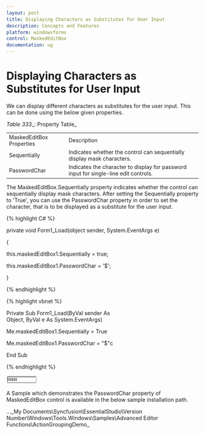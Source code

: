 ```yaml
---
layout: post
title: Displaying Characters as Substitutes for User Input
description: Concepts and Features
platform: windowsforms
control: MaskedEditBox
documentation: ug
--- 
```

# Displaying Characters as Substitutes for User Input

We can display different characters as substitutes for the user input. This can be done using the below given properties.

_Table_ _333__: Property Table_

<table>
<tr>
<td>
MaskedEditBox Properties</td><td>
Description</td></tr>
<tr>
<td>
Sequentially</td><td>
Indicates whether the control can sequentially display mask characters.</td></tr>
<tr>
<td>
PasswordChar</td><td>
Indicates the character to display for password input for single-line edit controls.</td></tr>
</table>


The MaskedEditBox.Sequentially property indicates whether the control can sequentially display mask characters. After setting the Sequentially property to 'True', you can use the PasswordChar property in order to set the character, that is to be displayed as a substitute for the user input.

{% highlight C# %}  



private void Form1_Load(object sender, System.EventArgs e)

{

this.maskedEditBox1.Sequentially = true;

this.maskedEditBox1.PasswordChar = '$';

}

{% endhighlight %}



{% highlight vbnet %} 

Private Sub Form1_Load(ByVal sender As Object, ByVal e As System.EventArgs)

Me.maskedEditBox1.Sequentially = True

Me.maskedEditBox1.PasswordChar = "$"c

End Sub

{% endhighlight %}

![](MaskedEditBox-images/MarkedEditBox-img10.png)


A Sample which demonstrates the PasswordChar property of MaskedEditBox control is available in the below sample installation 
path.

…\_My Documents\Syncfusion\EssentialStudio\Version Number\Windows\Tools.Windows\Samples\Advanced Editor Functions\ActionGroupingDemo_
